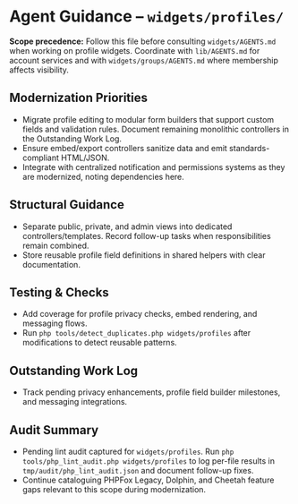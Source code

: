 # Agent Guidance – `widgets/profiles/`

**Scope precedence:** Follow this file before consulting `widgets/AGENTS.md` when working on profile
widgets. Coordinate with `lib/AGENTS.md` for account services and with
`widgets/groups/AGENTS.md` where membership affects visibility.

## Modernization Priorities
- Migrate profile editing to modular form builders that support custom fields and validation rules.
  Document remaining monolithic controllers in the Outstanding Work Log.
- Ensure embed/export controllers sanitize data and emit standards-compliant HTML/JSON.
- Integrate with centralized notification and permissions systems as they are modernized, noting
  dependencies here.

## Structural Guidance
- Separate public, private, and admin views into dedicated controllers/templates. Record follow-up
  tasks when responsibilities remain combined.
- Store reusable profile field definitions in shared helpers with clear documentation.

## Testing & Checks
- Add coverage for profile privacy checks, embed rendering, and messaging flows.
- Run `php tools/detect_duplicates.php widgets/profiles` after modifications to detect reusable
  patterns.

## Outstanding Work Log
- Track pending privacy enhancements, profile field builder milestones, and messaging integrations.

## Audit Summary
- Pending lint audit captured for `widgets/profiles`. Run `php tools/php_lint_audit.php widgets/profiles` to log per-file results in `tmp/audit/php_lint_audit.json` and document follow-up fixes.
- Continue cataloguing PHPFox Legacy, Dolphin, and Cheetah feature gaps relevant to this scope during modernization.
